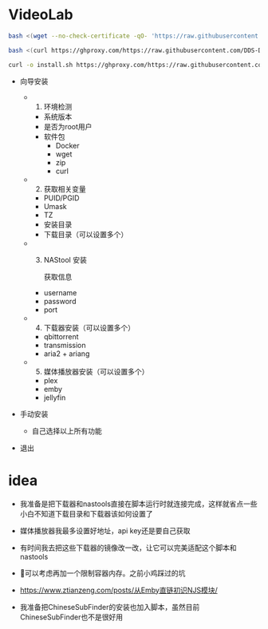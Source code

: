 # VideoLab

```bash
bash <(wget --no-check-certificate -qO- 'https://raw.githubusercontent.com/DDS-Derek/nas-tools-all-in-one/master/install.sh')
```
```bash
bash <(curl https://ghproxy.com/https://raw.githubusercontent.com/DDS-Derek/nas-tools-all-in-one/master/install.sh)
```
```bash
curl -o install.sh https://ghproxy.com/https://raw.githubusercontent.com/DDS-Derek/nas-tools-all-in-one/master/install.sh && bash install.sh && rm install.sh
```

- 向导安装

  - 1. 环境检测

    - 系统版本
    - 是否为root用户
    - 软件包
      - Docker
      - wget
      - zip
      - curl

  - 2. 获取相关变量

    - PUID/PGID
    - Umask
    - TZ
    - 安装目录
    - 下载目录（可以设置多个）

  - 3. NAStool 安装

       获取信息

    - username
    - password
    - port

  - 4. 下载器安装（可以设置多个）

    - qbittorrent
    - transmission
    - aria2 + ariang

  - 5. 媒体播放器安装（可以设置多个）

    - plex
    - emby
    - jellyfin

- 手动安装
   - 自己选择以上所有功能
- 退出


# idea

- 我准备是把下载器和nastools直接在脚本运行时就连接完成，这样就省点一些小白不知道下载目录和下载器该如何设置了

- 媒体播放器我最多设置好地址，api key还是要自己获取

- 有时间我去把这些下载器的镜像改一改，让它可以完美适配这个脚本和nastools

- 🤣可以考虑再加一个限制容器内存。之前小鸡踩过的坑

- https://www.ztianzeng.com/posts/从Emby直链初识NJS模块/

- 我准备把ChineseSubFinder的安装也加入脚本，虽然目前ChineseSubFinder也不是很好用
